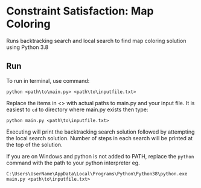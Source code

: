 # Constraint Satisfaction: Map Coloring
Runs backtracking search and local search to find map coloring solution using Python 3.8

## Run
To run in terminal, use command: 

`python <path\to\main.py> <path\to\inputfile.txt>`

Replace the items in <> with actual paths to main.py and your input file. 
It is easiest to `cd` to directory where main.py exists then type:

`python main.py <path\to\inputfile.txt>`

Executing will print the backtracking search solution followed by attempting the local search solution. Number of steps in each search will be printed at the top of the solution.

If you are on Windows and python is not added to PATH, replace the `python` command with the path to your python interpreter eg.

`C:\Users\UserName\AppData\Local\Programs\Python\Python38\python.exe main.py <path\to\inputfile.txt>`